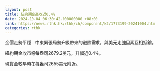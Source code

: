 ```yaml
---
layout: post
title: 紐約期金高收近0.4%
date: 2024-10-04 06:30:42.000000000 +08:00
link: https://news.rthk.hk/rthk/ch/component/k2/1773199-20241004.htm
categories: rthk
---
```


金價走勢平穩，中東緊張局勢升級帶來的避險需求，與美元走強因素互相抵銷。

紐約期金收市報每盎司2679.2美元，升幅近0.4%。

現貨金較早時在每盎司2655美元附近。
